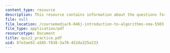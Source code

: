 ```yaml
---
content_type: resource
description: This resource contains information about the questions for quiz 2.
file: null
file_location: /coursemedia/6-046j-introduction-to-algorithms-sma-5503-fall-2005/87e3ae92a585f8383a70452da325e233_quiz2_practice.pdf
file_type: application/pdf
resourcetype: Document
title: quiz2_practice.pdf
uid: 87e3ae92-a585-f838-3a70-452da325e233
---
```

